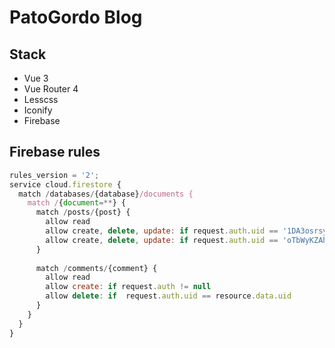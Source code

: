 # PatoGordo Blog

## Stack
- Vue 3
- Vue Router 4
- Lesscss
- Iconify
- Firebase

## Firebase rules
```js
rules_version = '2';
service cloud.firestore {
  match /databases/{database}/documents {
    match /{document=**} {
      match /posts/{post} {
        allow read
        allow create, delete, update: if request.auth.uid == '1DA3osrsytSVEZLErON6jhQxjO72'
        allow create, delete, update: if request.auth.uid == 'oTbWyKZAh8VyzzTJ6UuS4YP3Iea2'
      }
      
      match /comments/{comment} {
        allow read
        allow create: if request.auth != null
        allow delete: if  request.auth.uid == resource.data.uid
      }
    }
  }
}
```
